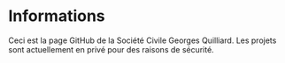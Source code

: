 # Informations

Ceci est la page GitHub de la Société Civile Georges Quilliard.
Les projets sont actuellement en privé pour des raisons de sécurité.
